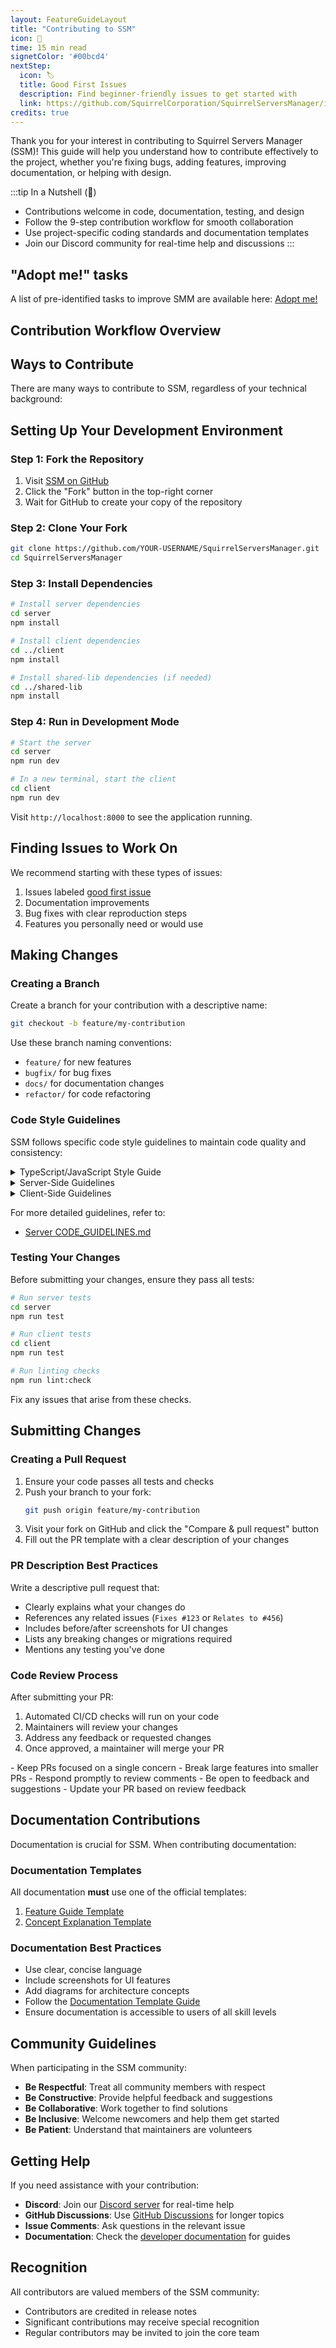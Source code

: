 ```yaml
---
layout: FeatureGuideLayout
title: "Contributing to SSM"
icon: 🤝
time: 15 min read
signetColor: '#00bcd4'
nextStep:
  icon: 🏷️
  title: Good First Issues
  description: Find beginner-friendly issues to get started with
  link: https://github.com/SquirrelCorporation/SquirrelServersManager/issues?q=is%3Aissue+is%3Aopen+label%3A%22good+first+issue%22
credits: true
---
```

Thank you for your interest in contributing to Squirrel Servers Manager (SSM)! This guide will help you understand how to contribute effectively to the project, whether you're fixing bugs, adding features, improving documentation, or helping with design.


:::tip In a Nutshell (🌰)
- Contributions welcome in code, documentation, testing, and design
- Follow the 9-step contribution workflow for smooth collaboration
- Use project-specific coding standards and documentation templates
- Join our Discord community for real-time help and discussions
:::

## "Adopt me!" tasks
A list of pre-identified tasks to improve SMM are available here: [Adopt me!](https://github.com/SquirrelCorporation/SquirrelServersManager/issues?q=is%3Aissue%20state%3Aopen%20label%3A%22adopt%20me!%22)

## Contribution Workflow Overview

<MentalModelDiagram 
  title="Contribution Workflow" 
  imagePath="/images/contribution-workflow.svg" 
  altText="SSM Contribution Workflow Diagram" 
  caption="Figure 1: The 9-step contribution workflow for Squirrel Servers Manager" 
/>

## Ways to Contribute

There are many ways to contribute to SSM, regardless of your technical background:

<FeatureGrid>
  <FeatureCard 
    title="Code Contributions" 
    description="Fix bugs, add features, optimize performance, and improve the codebase." 
    icon="💻" 
  />
  <FeatureCard 
    title="Documentation" 
    description="Improve guides, create tutorials, fix errors, and make SSM easier to use." 
    icon="📝" 
  />
  <FeatureCard 
    title="Testing" 
    description="Help test SSM on different platforms, report bugs, and write automated tests." 
    icon="🧪" 
  />
  <FeatureCard 
    title="Design" 
    description="Enhance the UI/UX, create visual assets, and improve the overall design." 
    icon="🎨" 
  />
</FeatureGrid>

## Setting Up Your Development Environment

<ProcessSteps :steps="[
  { number: 1, title: 'Fork the Repository', description: 'Visit the https://github.com/SquirrelCorporation/SquirrelServersManager SSM GitHub repository and click the \'Fork\' button in the top right corner.' },
  { number: 2, title: 'Clone Your Fork', description: 'Clone your forked repository to your local machine.' },
  { number: 3, title: 'Install Dependencies', description: 'Install the required dependencies for both the server and client.' },
  { number: 4, title: 'Run in Development Mode', description: 'Start the development server and client to verify your setup.' }
]" />

### Step 1: Fork the Repository

1. Visit [SSM on GitHub](https://github.com/SquirrelCorporation/SquirrelServersManager)
2. Click the "Fork" button in the top-right corner
3. Wait for GitHub to create your copy of the repository

### Step 2: Clone Your Fork

```bash
git clone https://github.com/YOUR-USERNAME/SquirrelServersManager.git
cd SquirrelServersManager
```

### Step 3: Install Dependencies

```bash
# Install server dependencies
cd server
npm install

# Install client dependencies
cd ../client
npm install

# Install shared-lib dependencies (if needed)
cd ../shared-lib
npm install
```

### Step 4: Run in Development Mode

```bash
# Start the server
cd server
npm run dev

# In a new terminal, start the client
cd client
npm run dev
```

Visit `http://localhost:8000` to see the application running.

## Finding Issues to Work On

<RequirementsGrid :requirements="[
  { header: 'Good First Issues', items: ['Small scope', 'Clear requirements', 'Labeled in GitHub', 'Good for beginners'] },
  { header: 'Feature Requests', items: ['Add new capabilities', 'Enhancement requests', 'UI/UX improvements', 'Performance optimizations'] },
  { header: 'Bug Fixes', items: ['Fix reported issues', 'Improve stability', 'Address edge cases', 'Solve usability problems'] },
  { header: 'Documentation', items: ['Fix typos/errors', 'Add missing information', 'Create tutorials', 'Improve existing guides'] }
]" />

We recommend starting with these types of issues:

1. Issues labeled [good first issue](https://github.com/SquirrelCorporation/SquirrelServersManager/issues?q=is%3Aissue+is%3Aopen+label%3A%22good+first+issue%22)
2. Documentation improvements
3. Bug fixes with clear reproduction steps
4. Features you personally need or would use

## Making Changes

### Creating a Branch

Create a branch for your contribution with a descriptive name:

```bash
git checkout -b feature/my-contribution
```

Use these branch naming conventions:
- `feature/` for new features
- `bugfix/` for bug fixes
- `docs/` for documentation changes
- `refactor/` for code refactoring

### Code Style Guidelines

SSM follows specific code style guidelines to maintain code quality and consistency:

<details>
<summary>TypeScript/JavaScript Style Guide</summary>

- **Formatting**: 2-space indentation, LF line endings, single quotes
- **Naming Conventions**:
  - PascalCase for classes, interfaces, types, decorators
  - camelCase for variables, functions, methods
  - ALL_CAPS for constants
- **Code Structure**:
  - Limit function size (< 50 lines recommended)
  - Use meaningful variable names
  - Add comments for complex logic
- **Types**:
  - Use strict typing with interfaces and types
  - Avoid `any` type when possible
  - Define return types for functions
- **Testing**:
  - Write tests for new features
  - Cover edge cases
  - Aim for high code coverage
</details>

<details>
<summary>Server-Side Guidelines</summary>

- **NestJS Architecture**:
  - Follow the module pattern
  - Use dependency injection
  - Implement interfaces for services
  - Apply proper validation using DTOs
- **Module Encapsulation**:
  - Only export services, never repositories
  - Access functionality through service interfaces
  - Use tokens for injection (e.g., `DEVICES_SERVICE`)
- **Error Handling**:
  - Use standardized exception types
  - Include relevant context in errors
  - Follow the API error response format
</details>

<details>
<summary>Client-Side Guidelines</summary>

- **React Patterns**:
  - Use functional components with hooks
  - Implement proper state management
  - Follow Ant Design Pro patterns
  - Use composition over inheritance
- **UI/UX**:
  - Follow the existing design system
  - Ensure responsive design
  - Maintain accessibility standards
  - Consider performance impact
</details>

For more detailed guidelines, refer to:
- [Server CODE_GUIDELINES.md](https://github.com/SquirrelCorporation/SquirrelServersManager/blob/master/server/CODE_GUIDELINES.md)

### Testing Your Changes

Before submitting your changes, ensure they pass all tests:

```bash
# Run server tests
cd server
npm run test

# Run client tests
cd client
npm run test

# Run linting checks
npm run lint:check
```

Fix any issues that arise from these checks.

## Submitting Changes

### Creating a Pull Request

1. Ensure your code passes all tests and checks
2. Push your branch to your fork:
   ```bash
   git push origin feature/my-contribution
   ```
3. Visit your fork on GitHub and click the "Compare & pull request" button
4. Fill out the PR template with a clear description of your changes

### PR Description Best Practices

Write a descriptive pull request that:

- Clearly explains what your changes do
- References any related issues (`Fixes #123` or `Relates to #456`)
- Includes before/after screenshots for UI changes
- Lists any breaking changes or migrations required
- Mentions any testing you've done

### Code Review Process

After submitting your PR:

1. Automated CI/CD checks will run on your code
2. Maintainers will review your changes
3. Address any feedback or requested changes
4. Once approved, a maintainer will merge your PR

<PlatformNote platform="Pull Request Tips">
- Keep PRs focused on a single concern
- Break large features into smaller PRs
- Respond promptly to review comments
- Be open to feedback and suggestions
- Update your PR based on review feedback
</PlatformNote>

## Documentation Contributions

Documentation is crucial for SSM. When contributing documentation:

### Documentation Templates

All documentation **must** use one of the official templates:

1. [Feature Guide Template](/docs/templates/feature-guide-template.md)
2. [Concept Explanation Template](/docs/templates/concept-explanation-template.md)

### Documentation Best Practices

- Use clear, concise language
- Include screenshots for UI features
- Add diagrams for architecture concepts
- Follow the [Documentation Template Guide](/docs/developer/documentation-template)
- Ensure documentation is accessible to users of all skill levels

## Community Guidelines

When participating in the SSM community:

- **Be Respectful**: Treat all community members with respect
- **Be Constructive**: Provide helpful feedback and suggestions
- **Be Collaborative**: Work together to find solutions
- **Be Inclusive**: Welcome newcomers and help them get started
- **Be Patient**: Understand that maintainers are volunteers

## Getting Help

If you need assistance with your contribution:

- **Discord**: Join our [Discord server](https://discord.gg/cnQjsFCGKJ) for real-time help
- **GitHub Discussions**: Use [GitHub Discussions](https://github.com/SquirrelCorporation/SquirrelServersManager/discussions) for longer topics
- **Issue Comments**: Ask questions in the relevant issue
- **Documentation**: Check the [developer documentation](/docs/developer/) for guides

## Recognition

All contributors are valued members of the SSM community:

- Contributors are credited in release notes
- Significant contributions may receive special recognition
- Regular contributors may be invited to join the core team

